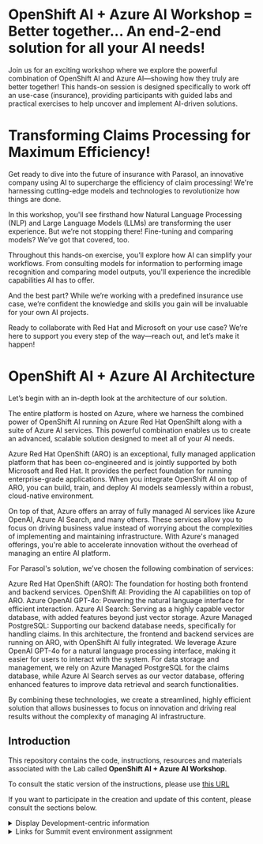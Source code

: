 # OpenShift AI + Azure AI Workshop = Better together... An end-2-end solution for all your AI needs!
Join us for an exciting workshop where we explore the powerful combination of OpenShift AI and Azure AI—showing how they truly are better together! This hands-on session is designed specifically to work off an use-case (insurance), providing participants with guided labs and practical exercises to help uncover and implement AI-driven solutions.


# Transforming Claims Processing for Maximum Efficiency!
Get ready to dive into the future of insurance with Parasol, an innovative company using AI to supercharge the efficiency of claim processing! We're harnessing cutting-edge models and technologies to revolutionize how things are done.

In this workshop, you'll see firsthand how Natural Language Processing (NLP) and Large Language Models (LLMs) are transforming the user experience. But we’re not stopping there! Fine-tuning and comparing models? We’ve got that covered, too.

Throughout this hands-on exercise, you’ll explore how AI can simplify your workflows. From consulting models for information to performing image recognition and comparing model outputs, you'll experience the incredible capabilities AI has to offer.

And the best part? While we’re working with a predefined insurance use case, we’re confident the knowledge and skills you gain will be invaluable for your own AI projects.

Ready to collaborate with Red Hat and Microsoft on your use case? We’re here to support you every step of the way—reach out, and let’s make it happen!
# OpenShift AI + Azure AI Architecture
Let’s begin with an in-depth look at the architecture of our solution.

The entire platform is hosted on Azure, where we harness the combined power of OpenShift AI running on Azure Red Hat OpenShift along with a suite of Azure AI services. This powerful combination enables us to create an advanced, scalable solution designed to meet all of your AI needs.

Azure Red Hat OpenShift (ARO) is an exceptional, fully managed application platform that has been co-engineered and is jointly supported by both Microsoft and Red Hat. It provides the perfect foundation for running enterprise-grade applications. When you integrate OpenShift AI on top of ARO, you can build, train, and deploy AI models seamlessly within a robust, cloud-native environment.

On top of that, Azure offers an array of fully managed AI services like Azure OpenAI, Azure AI Search, and many others. These services allow you to focus on driving business value instead of worrying about the complexities of implementing and maintaining infrastructure. With Azure's managed offerings, you're able to accelerate innovation without the overhead of managing an entire AI platform.

For Parasol's solution, we’ve chosen the following combination of services:

Azure Red Hat OpenShift (ARO): The foundation for hosting both frontend and backend services.
OpenShift AI: Providing the AI capabilities on top of ARO.
Azure OpenAI GPT-4o: Powering the natural language interface for efficient interaction.
Azure AI Search: Serving as a highly capable vector database, with added features beyond just vector storage.
Azure Managed PostgreSQL: Supporting our backend database needs, specifically for handling claims.
In this architecture, the frontend and backend services are running on ARO, with OpenShift AI fully integrated. We leverage Azure OpenAI GPT-4o for a natural language processing interface, making it easier for users to interact with the system. For data storage and management, we rely on Azure Managed PostgreSQL for the claims database, while Azure AI Search serves as our vector database, offering enhanced features to improve data retrieval and search functionalities.

By combining these technologies, we create a streamlined, highly efficient solution that allows businesses to focus on innovation and driving real results without the complexity of managing AI infrastructure.


## Introduction

This repository contains the code, instructions, resources and materials associated with the Lab called **OpenShift AI + Azure AI Workshop**.

To consult the static version of the instructions, please use [this URL](https://rh-aiservices-bu.github.io/parasol-insurance/)

If you want to participate in the creation and update of this content, please consult the sections below.

<details>
  <summary>Display Development-centric information</summary>

## General Development Information

### Working with this repo

- `main` branch is the one used for production. That's where the Prod and Test catalog items from [demo.redhat.com](https://demo.redhat.com) point to (instructions, materials used,...).
- `dev` branch is for development. That's where the Dev catalog item points to.
- Branches are made from `dev` (hot fixes could be made from `main` if really needed).
- When ready, PRs should be made to `dev`. Once all features, bug fixes,... are checked in and tested for a new release, another PR will be made from `dev` to `main`.
- Branches must be prefixed with `/feature` (example `feature/new-pipeline-instructions`), `bugfix`, or other meaningful info.
- Add your name/handle in the branch name if needed to avoid confusion.
- If your development relates to an Issue or a Feature Request, add its reference in the branch name.
- Try to stash your changes before submitting a PR.

## How to update the **Instructions**

Useful link: [https://redhat-scholars.github.io/build-course/rhs-build-course/develop.html](https://redhat-scholars.github.io/build-course/rhs-build-course/develop.html)

### Requirements

- Podman or Docker

### Development

- Add/Modify/Delete content in [content/modules/ROOT](content/modules/ROOT).
- Navigation is handled in `nav.adoc`.
- Content pages are in the `pages` folder.
- To build the site, from the root of the repo, run `./content/utilities/lab-build`.
- To serve the site for previewing, from the root of the repo, run `./content/utilities/lab-serve`.
- The site will be visible at [http://localhost:8443/](http://localhost:8443/)
- When finished, you can stop serving the site by running from the root of the repo `./content/utilities/lab-stop`.

## How to update the **Application**

### Requirements

- Python 3.11
- Nodejs > 18
- An existing instance of Hugging Face TGI with a loaded model available at `INFERENCE_SERVER_URL`. This application is based on Mistral-TB Prompt format. You will need to modify this format if you are using a different model.

### Installation

Run `npm install` from the main folder.

If you want to install packages manually:

- In the `frontend` folder, install the node modules with `npm install`.
- In the `backend` folder, create a venv and install packages with the provided Pipfile/Pipfile.lock files.
- In the `backend` folder, create the file `.env` base on the example `.env.example` and enter the configuration for the Inference server.

### Development

From the main folder, launch `npm run dev` or `./start-dev.sh`. This will launch both backend and frontend.

- Frontend is accessible at `http://localhost:9000`
- Backend is accessible at `http://localhost:5000`, with Swagger API doc at `http://localhost:5000/docs`

```bash
#!/bin/bash

# Script to restart all showroom pods - You must be logged in as a cluster admin to run this script

# Get all namespaces
namespaces=$(oc get namespaces -o jsonpath='{.items[*].metadata.name}' \
    | tr ' ' '\n' \
    | grep '^showroom')

# Stop all the pods
for namespace in $namespaces; do
    # Check if the deployment "showroom" exists in the namespace
    if oc -n $namespace get deployment showroom &> /dev/null; then
        # If it exists, restart the rollout
        # oc -n $namespace rollout restart deployment/showroom
        oc -n $namespace scale deploy showroom --replicas=0
    fi
done


# wait for them all to fully stop
# start all the pods
for namespace in $namespaces; do
    # Check if the deployment "showroom" exists in the namespace
    if oc -n $namespace get deployment showroom &> /dev/null; then
        # If it exists, restart the rollout
        # oc -n $namespace rollout restart deployment/showroom
        oc -n $namespace scale deploy showroom --replicas=1
    fi
done


```

## How to graduate code from dev to main

- From `dev`, create a new branch, like `feature/prepare-for-main-merge`.
- Modify the following files to make their relevant content point to `main`:
  - `bootstrap/applicationset/applicationset-bootstrap.yaml`
  - `content/antora.yml`
  - `content/modules/ROOT/pages/05-03-web-app-deploy-application.adoc`
- Make a pull request from this branch to `main`, review and merge

</details>

<details>
  <summary>Links for Summit event environment assignment</summary>

- URL for all labs: [https://one.demo.redhat.com/](https://one.demo.redhat.com/)
- Search for `parasol`

</details>
